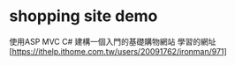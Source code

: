 # shopping site demo
 
使用ASP MVC C# 建構一個入門的基礎購物網站
學習的網址[https://ithelp.ithome.com.tw/users/20091762/ironman/971]
